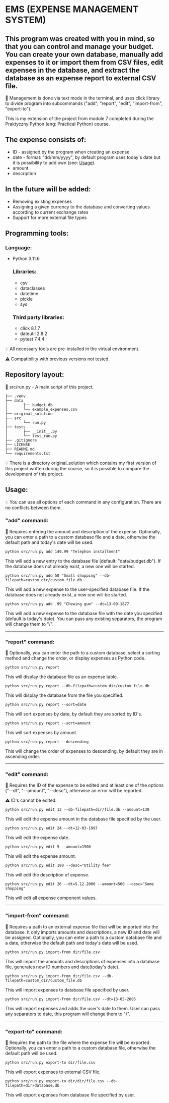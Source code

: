 # EMS (EXPENSE MANAGEMENT SYSTEM)

## This program was created with you in mind, so that you can control and manage your budget. You can create your own database, manually add expenses to it or import them from CSV files, edit expenses in the database, and extract the database as an expense report to external CSV file.

:memo: Management is done via text mode in the terminal, and uses click library to divide program into subcommands ("add", "report", "edit", "import-from", "export-to").

This is my extension of the project from module 7 completed during the Praktyczny Python (eng: Practical Python) course.

## The expense consists of:
- ID - assigned by the program when creating an expense
- date - format: "dd/mm/yyyy", by default program uses today's date but it is possibility to add own (see: [Usage](#usage)).
- amount
- description

## In the future will be added:
- Removing existing expenses
- Assigning a given currency to the database and converting values according to current exchange rates
- Support for more external file types

## Programming tools:

### Language:
- Python 3.11.6

  ### Libraries:
    - csv
    - dataclasses
    - datetime
    - pickle
    - sys

  ### Third party libraries:
    - click 8.1.7
    - dateutil 2.8.2
    - pytest 7.4.4

:bulb: All necessary tools are pre-installed in the virtual environment.

:warning: Compatibility with previous versions not tested.

## Repository layout:
:memo: src/run.py - A main script of this project.
```
├── .venv
├── data
│       ├── budget.db
│       └── example_expenses.csv
├── original_solution
├── src
│       └── run.py
├── tests
│       ├── __init__.py
│       └── test_run.py
├── .gitignore
├── LICENSE
├── README.md
└── requirements.txt
```
:bulb: There is a directory original_solution which contains my first version of this project written during the course, so it is possible to compare the development of this project.

## Usage:
:bulb: You can use all options of each command in any configuration. There are no conflicts between them.

### "add" command:
:memo: Requires entering the amount and description of the expense. Optionally, you can enter a path to a custom database file and a date, otherwise the default path and today's date will be used.
    
    python src/run.py add 149.99 "Telephon installment"
This will add a new entry to the database file (default: "data/budget.db"). If the database does not already exist, a new one will be started.
    
    python src/run.py add 50 "Small shopping" --db-filepath=custom_dir/custom_file.db
This will add a new expense to the user-specified database file. If the database does not already exist, a new one will be started.

    python src/run.py add .99 "Chewing gum" --dt=13-09-1877
This will add a new expense to the database file with the date you specified (default is today's date). You can pass any existing separators, the program will change them to "/".

---

### "report" command:
:memo: Optionally, you can enter the path to a custom database, select a sorting method and change the order, or display expenses as Python code.

    python src/run.py report
This will display the database file as an expense table.

    python src/run.py report --db-filepath=custom_dir/custom_file.db
This will display the database from the file you specified.

    python src/run.py report --sort=date
This will sort expenses by date, by default they are sorted by ID's.

    python src/run.py report --sort=amount
This will sort expenses by amount.

    python src/run.py report --descending
This will change the order of expenses to descending, by default they are in ascending order.

---

### "edit" command:
:memo: Requires the ID of the expense to be edited and at least one of the options ("--dt", "--amount", "--desc"), otherwise an error will be reported.

:warning: ID's cannot be edited.

    python src/run.py edit 13 --db-filepath=dir/file.db --amount=130
This will edit the expense amount in the database file specified by the user.

    python src/run.py edit 24 --dt=12-03-1997
This will edit the expense date.

    python src/run.py edit 5 --amount=1500
This will edit the expense amount.

    python src/run.py edit 190 --desc="Utility fee"
This will edit the description of expense.

    python src/run.py edit 26 --dt=5.12.2000 --amount=500 --desc="Some shopping"
This will edit all expense component values.

---

### "import-from" command:
:memo: Requires a path to an external expense file that will be imported into the database. It only imports amounts and descriptions, a new ID and date will be assigned. Optionally, you can enter a path to a custom database file and a date, otherwise the default path and today's date will be used.
    
    python src/run.py import-from dir/file.csv
This will import the amounts and descriptions of expenses into a database file, generates new ID numbers and date(today's date).

    python src/run.py import-from dir/file.csv --db-filepath=custom_dir/custom_file.db
This will import expenses to database file specified by user.

    python src/run.py import-from dir/file.csv --dt=13-05-2005
This will import expenses and adds the user's date to them. User can pass any separators to date, this program will change them to "/".

---

### "export-to" command:
:memo: Requires the path to the file where the expense file will be exported. Optionally, you can enter a path to a custom database file, otherwise the default path will be used.

    python src/run.py export-to dir/file.csv
This will export expenses to external CSV file.

    python src/run.py export-to dir/dir/file.csv --db-filepath=dir/database.db
This will export expenses from database file specified by user.
